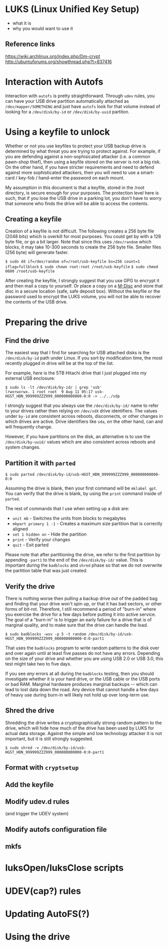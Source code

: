 # LUKS (Linux Unified Key Setup)

- what it is
- why you would want to use it

## Reference links

https://wiki.archlinux.org/index.php/Dm-crypt
http://ubuntuforums.org/showthread.php?t=837416

# Interaction with Autofs

Interaction with `autofs` is pretty straightforward.  Through `udev` rules, you can have
your USB drive partition automatically attached as `/dev/mapper/SOMETHING` and just have
`autofs` look for that volume instead of looking for a `/dev/disk/by-id` or `/dev/disk/by-uuid`
partiton.

# Using a keyfile to unlock

Whether or not you use keyfiles to protect your USB backup drive is determined by what
threat you are trying to protect against.  For example, if you are defending against
a non-sophisicated attacker (i.e. a common pawn-shop thief), then using a keyfile stored
on the server is not a big risk.  On the other hand, if you have stricter requirements
and need to defend against more sophisticated attackers, then you will need to use
a smart-card / key-fob / hand-enter the password on each mount.

My assumption in this document is that a keyfile, stored in the /root directory, is
secure enough for your purposes.  The protection level here is such, that if you 
lose the USB drive in a parking lot, you don't have to worry that someone who
finds the drive will be able to access the contents.

## Creating a keyfile

Creation of a keyfile is not difficult.  The following creates a 256 byte file (2048 bits) which is overkill
for most purposes.  You could get by with a 128 byte file, or go a bit larger.  Note that
since this uses `/dev/random` which blocks, it may take 10-300 seconds to create the 256 byte file.
Smaller files (256 byte) will generate faster.

`$ sudo dd if=/dev/random of=/root/usb-keyfile bs=256 count=1 iflag=fullblock`
`$ sudo chown root:root /root/usb-keyfile`
`$ sudo chmod 0600 /root/usb-keyfile`

After creating the keyfile, I strongly suggest that you use GPG to encrypt it
and then mail a copy to yourself.  Or place a copy on a [M-Disc](https://en.wikipedia.org/wiki/M-DISC) and store that
disc in a secure location (safe, safe deposit box).  Without the keyfile or the
password used to encrypt the LUKS volume, you will not be able to recover the
contents of the USB drive.

# Preparing the drive

## Find the drive

The easiest way that I find for searching for USB attached disks is the `/dev/disk/by-id` path under Linux.
If you sort by modification time, the most recently plugged in drive will be at the top of the list.

For example, here is the 5TB Hitachi drive that I just plugged into my external USB enclosure:

```
$ sudo ls -lt /dev/disk/by-id/ | grep 'usb'
lrwxrwxrwx. 1 root root  9 Aug 11 05:17 usb-HGST_HDN_999999ZZZ999_000000000000-0:0 -> ../../sdp
```

I strongly suggest that you always use the `/dev/disk/by-id/` name to refer to your drives rather
then relying on `/dev/sdX` drive identifiers.  The values under `by-id` are consistent across 
reboots, disconnects, or other changes in which drives are active.  Drive identifiers like `sda`, 
on the other hand, can and will frequently change.

However, if you have partitions on the disk, an alternative is to use the `/dev/disk/by-uuid/` values
which are also consistent across reboots and system changes.

## Partition it with `parted`

`$ sudo parted /dev/disk/by-id/usb-HGST_HDN_999999ZZZ999_000000000000-0:0`

Assuming the drive is blank, then your first command will be `mklabel gpt`.  You can verify that the
drive is blank, by using the `print` command inside of `parted`.

The rest of commands that I use when setting up a disk are:

- `unit mb` - Switches the units from blocks to megabytes
- `mkpart primary 1 -1` - Creates a maximum size partition that is correctly aligned
- `set 1 hidden on` - Hide the partition
- `print` - Verify your changes
- `quit` - Exit parted

Please note that after partitioning the drive, we refer to the first partition by appending `-part1` to the
end of the `/dev/disk/by-id/` value.  This is important during the `badblocks` and `shred` phase so
that we do not overwrite the partition table that was just created.

## Verify the drive

There is nothing worse then pulling a backup drive out of the padded bag and finding that your
drive won't spin up, or that it has bad sectors, or other forms of bit-rot.  Therefore, I still
recommend a period of "burn-in" where you exercise the drive for a few days before putting it
into active service.  The goal of a "burn-in" is to trigger an early failure for a drive that
is of marginal quality, and to make sure that the drive can handle the load.

`$ sudo badblocks -wsv -p 5 -t random /dev/disk/by-id/usb-HGST_HDN_999999ZZZ999_000000000000-0:0-part1`

That uses the `badblocks` program to write random patterns to the disk over and over again until
at least five passes do not have any errors.  Depending on the size of your drive and whether you
are using USB 2.0 or USB 3.0, this test might take two to five days.  

If you see *any* errors at all during the `badblocks` testing, then you should investigate whether
it is your hard drive, or the USB cable or the USB ports or bad RAM.  Marginal hardware produces
marginal backups -- which can lead to lost data down the road.  Any device that cannot handle
a few days of heavy use during burn-in will likely not hold up over long-term use.

## Shred the drive

Shredding the drive writes a cryptographically strong random pattern to the drive, which will hide
how much of the drive has been used by LUKS for actual data storage.  Against the simple and low
technology attacker it is not important, but it is still strongly suggested.

`$ sudo shred -v /dev/disk/by-id/usb-HGST_HDN_999999ZZZ999_000000000000-0:0-part1`

## Format with `cryptsetup`

## Add the keyfile

## Modify udev.d rules

(and trigger the UDEV system)

## Modify autofs configuration file

## mkfs

# luksOpen/luksClose scripts

# UDEV(cap?) rules

# Updating AutoFS(?)

# Using the drive

